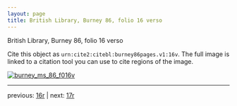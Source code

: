 ```yaml
---
layout: page
title: British Library, Burney 86, folio 16 verso
---
```


British Library, Burney 86, folio 16 verso

Cite this object as `urn:cite2:citebl:burney86pages.v1:16v`.  The full image is linked to a citation tool you can use to cite regions of the image.

[![burney_ms_86_f016v](http://www.homermultitext.org/iipsrv?IIIF=/project/homer/pyramidal/deepzoom/citebl/burney86imgs/v1/burney_ms_86_f016v.tif/full/800,/0/default.jpg)](http://www.homermultitext.org/ict2/?urn=urn:cite2:citebl:burney86imgs.v1:burney_ms_86_f016v) 

---

previous:  [16r](../16r/) | next: [17r](../17r/)